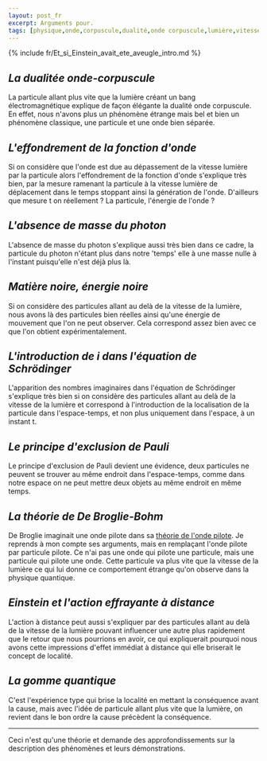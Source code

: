 ```yaml
---
layout: post_fr
excerpt: Arguments pour.
tags: [physique,onde,corpuscule,dualité,onde corpuscule,lumière,vitesse,Einstein] 
---
```

{% include fr/Et_si_Einstein_avait_ete_aveugle_intro.md %}


## *La dualitée onde-corpuscule*

La particule allant plus vite que la lumière créant un bang électromagnétique explique de façon élégante la dualité onde corpuscule. En effet, nous n'avons plus un phénomène étrange mais bel et bien un phénomène classique, une particule et une onde bien séparée.

## *L'effondrement de la fonction d'onde*

Si on considère que l'onde est due au dépassement de la vitesse lumière par la particule alors l'effondrement de la fonction d'onde s'explique très bien, par la mesure ramenant la particule à la vitesse lumière de déplacement dans le temps stoppant ainsi la génération de l'onde. D'ailleurs que mesure t on réellement ? La particule, l'énergie de l'onde ? 

## *L'absence de masse du photon*

L'absence de masse du photon s'explique aussi très bien dans ce cadre, la particule du photon n'étant plus dans notre 'temps' elle à une masse nulle à l'instant puisqu'elle n'est déjà plus là.

## *Matière noire, énergie noire*

Si on considère des particules allant au delà de la vitesse de la lumière, nous avons là des particules bien réelles  ainsi qu'une énergie de mouvement que l'on ne peut observer. Cela correspond assez bien avec ce que l'on obtient expérimentalement.

## *L'introduction de i dans l'équation de Schrödinger*

L'apparition des nombres imaginaires dans l'équation de Schrödinger s'explique très bien si on considère des particules allant au delà de la vitesse de la lumière et correspond à l'introduction de  la localisation de la particule dans l'espace-temps, et non plus uniquement dans l'espace, à un instant t.

## *Le principe d'exclusion de Pauli*

Le principe d'exclusion de Pauli devient une évidence, deux particules ne peuvent se trouver au même endroit dans l'espace-temps, comme dans notre espace on ne peut mettre deux objets au même endroit en même temps.

## *La théorie de De Broglie-Bohm*

De Broglie imaginait une onde pilote dans sa [théorie de l'onde pilote](https://fr.wikipedia.org/wiki/Th%C3%A9orie_de_De_Broglie-Bohm). Je reprends à mon compte ses arguments, mais en remplaçant l'onde pilote par particule pilote. Ce n'ai pas une onde qui pilote une particule, mais une particule qui pilote une onde. Cette particule va plus vite que la vitesse de la lumière ce qui lui donne ce comportement étrange qu'on observe dans la physique quantique.


## *Einstein et l'action effrayante à distance*

L'action à distance peut aussi s'expliquer par des particules allant au delà de la vitesse de la lumière pouvant influencer une autre plus rapidement que le retour que nous pourrions en avoir, ce qui expliquerait pourquoi nous avons cette impressions d'effet immédiat à distance qui elle briserait le concept de localité.

## *La gomme quantique*

C'est l'expérience type qui brise la localité en mettant la conséquence avant la cause, mais avec l'idée de particule allant plus vite que la lumière, on revient dans le bon ordre la cause précèdent la conséquence.

---

Ceci n'est qu'une théorie et demande des approfondissements sur la description des phénomènes et leurs démonstrations.
